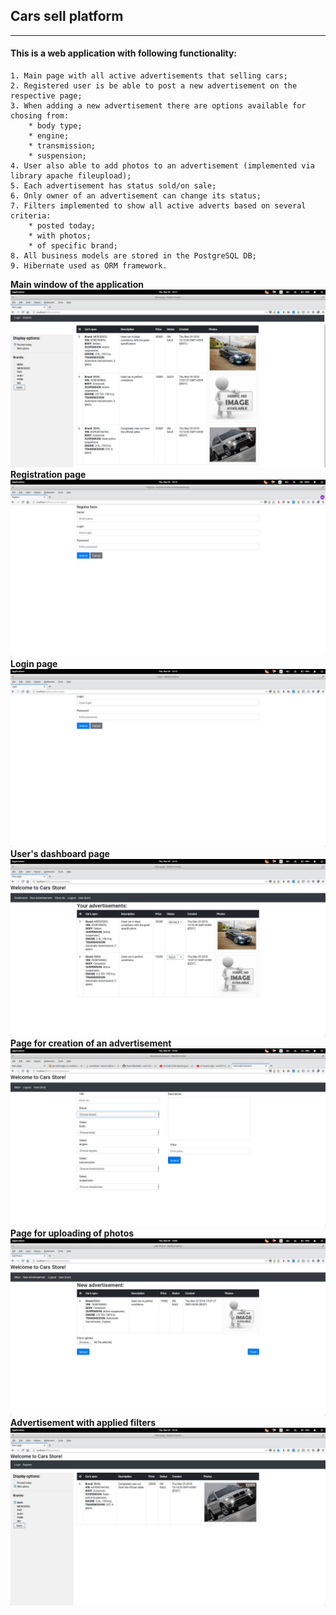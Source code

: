## Cars sell platform
***
#### This is a web application with following functionality:
    1. Main page with all active advertisements that selling cars;
    2. Registered user is be able to post a new advertisement on the respective page;
    3. When adding a new advertisement there are options available for chosing from:
        * body type;
        * engine;
        * transmission;
        * suspension;
    4. User also able to add photos to an advertisement (implemented via library apache fileupload);
    5. Each advertisement has status sold/on sale;
    6. Only owner of an advertisement can change its status;
    7. Filters implemented to show all active adverts based on several criteria:
        * posted today;
        * with photos;
        * of specific brand;
    8. All business models are stored in the PostgreSQL DB;
    9. Hibernate used as ORM framework.
     
**Main window of the application**
<img src="https://raw.githubusercontent.com/V1a9/java-a-to-z/master/chapter_010/cars_store/screenshots/mainpage.jpeg" style="max-width: 100%">
**Registration page**
<img src="https://raw.githubusercontent.com/V1a9/java-a-to-z/master/chapter_010/cars_store/screenshots/registration.jpeg" style="max-width: 100%">
**Login page**
<img src="https://raw.githubusercontent.com/V1a9/java-a-to-z/master/chapter_010/cars_store/screenshots/login.jpeg" style="max-width: 100%">
**User's dashboard page**
<img src="https://raw.githubusercontent.com/V1a9/java-a-to-z/master/chapter_010/cars_store/screenshots/usersDashboard.jpeg" style="max-width: 100%">
**Page for creation of an advertisement**
<img src="https://raw.githubusercontent.com/V1a9/java-a-to-z/master/chapter_010/cars_store/screenshots/fillForm.jpeg" style="max-width: 100%">
**Page for uploading of photos**
<img src="https://raw.githubusercontent.com/V1a9/java-a-to-z/master/chapter_010/cars_store/screenshots/newAdvert.jpeg" style="max-width: 100%">
**Advertisement with applied filters**
<img src="https://raw.githubusercontent.com/V1a9/java-a-to-z/master/chapter_010/cars_store/screenshots/filteredBMW.jpeg" style="max-width: 100%">
